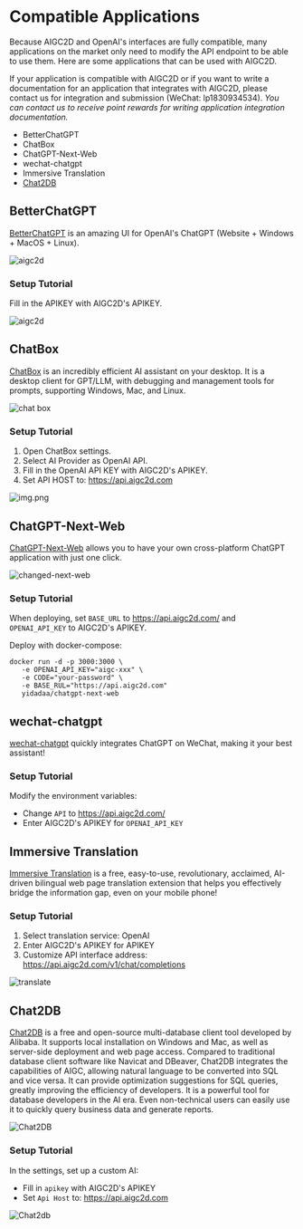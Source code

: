 # Compatible Applications

Because AIGC2D and OpenAI's interfaces are fully compatible, many applications on the market only need to modify the API endpoint to be able to use them. Here are some applications that can be used with AIGC2D.

If your application is compatible with AIGC2D or if you want to write a documentation for an application that integrates with AIGC2D, please contact us for integration and submission (WeChat: lp1830934534). 
*You can contact us to receive point rewards for writing application integration documentation.*

- BetterChatGPT
- ChatBox
- ChatGPT-Next-Web
- wechat-chatgpt
- Immersive Translation
- [Chat2DB](#chat2db)

## BetterChatGPT

[BetterChatGPT](https://chat.aigc2d.com) is an amazing UI for OpenAI's ChatGPT (Website + Windows + MacOS + Linux).

![aigc2d](/assets/aigc2d-beeterchatgpt.png)

### Setup Tutorial

Fill in the APIKEY with AIGC2D's APIKEY.

![aigc2d](/assets/aigc2d-setting.png)

## ChatBox

[ChatBox](https://github.com/Bin-Huang/chatbox/) is an incredibly efficient AI assistant on your desktop. It is a desktop client for GPT/LLM, with debugging and management tools for prompts, supporting Windows, Mac, and Linux.

![chat box](/assets/chatbox-snapshot.png)

### Setup Tutorial

1. Open ChatBox settings.
2. Select AI Provider as OpenAI API.
3. Fill in the OpenAI API KEY with AIGC2D's APIKEY.
4. Set API HOST to: https://api.aigc2d.com

![img.png](/assets/chatbox.png)

## ChatGPT-Next-Web

[ChatGPT-Next-Web](https://github.com/Yidadaa/ChatGPT-Next-Web) allows you to have your own cross-platform ChatGPT application with just one click.

![changed-next-web](/assets/chatgpt-next-web.png)

### Setup Tutorial

When deploying, set `BASE_URL` to https://api.aigc2d.com/ and `OPENAI_API_KEY` to AIGC2D's APIKEY.

Deploy with docker-compose:

```shell
docker run -d -p 3000:3000 \
   -e OPENAI_API_KEY="aigc-xxx" \
   -e CODE="your-password" \
   -e BASE_RUL="https://api.aigc2d.com"
   yidadaa/chatgpt-next-web
```

## wechat-chatgpt

[wechat-chatgpt](https://github.com/fuergaosi233/wechat-chatgpt) quickly integrates ChatGPT on WeChat, making it your best assistant!

### Setup Tutorial

Modify the environment variables:

- Change `API` to https://api.aigc2d.com/
- Enter AIGC2D's APIKEY for `OPENAI_API_KEY`

## Immersive Translation

[Immersive Translation](https://immersivetranslate.com/) is a free, easy-to-use, revolutionary, acclaimed, AI-driven bilingual web page translation extension that helps you effectively bridge the information gap, even on your mobile phone!

### Setup Tutorial

1. Select translation service: OpenAI
2. Enter AIGC2D's APIKEY for APIKEY
3. Customize API interface address: https://api.aigc2d.com/v1/chat/completions

![translate](/assets/translate.png)

## Chat2DB

[Chat2DB](https://github.com/chat2db/Chat2DB) is a free and open-source multi-database client tool developed by Alibaba. It supports local installation on Windows and Mac, as well as server-side deployment and web page access. Compared to traditional database client software like Navicat and DBeaver, Chat2DB integrates the capabilities of AIGC, allowing natural language to be converted into SQL and vice versa. It can provide optimization suggestions for SQL queries, greatly improving the efficiency of developers. It is a powerful tool for database developers in the AI era. Even non-technical users can easily use it to quickly query business data and generate reports.

![Chat2DB](/assets/chat2db.png)

### Setup Tutorial

In the settings, set up a custom AI:

- Fill in `apikey` with AIGC2D's APIKEY
- Set `Api Host` to: https://api.aigc2d.com

![Chat2db](/assets/chat2db-setting.png)